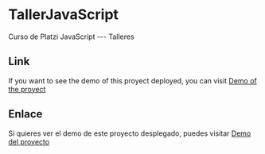 # TallerJavaScript
Curso de Platzi JavaScript --- Talleres
## Link
If you want to see the demo of this proyect deployed, you can visit [Demo of the proyect](https://alvarto1296.github.io/TallerJavaScript/)
## Enlace
Si quieres ver el demo de este proyecto desplegado, puedes visitar [Demo del proyecto](https://alvarto1296.github.io/TallerJavaScript/)
